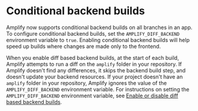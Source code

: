 # Conditional backend builds<a name="conditional-backends"></a>

Amplify now supports conditional backend builds on all branches in an app\. To configure conditional backend builds, set the `AMPLIFY_DIFF_BACKEND` environment variable to `true`\. Enabling conditional backend builds will help speed up builds where changes are made only to the frontend\.

When you enable diff based backend builds, at the start of each build, Amplify attempts to run a diff on the `amplify` folder in your repository\. If Amplify doesn't find any differences, it skips the backend build step, and doesn't update your backend resources\. If your project doesn't have an `amplify` folder in your repository, Amplify ignores the value of the `AMPLIFY_DIFF_BACKEND` environment variable\. For instructions on setting the `AMPLIFY_DIFF_BACKEND` environment variable, see [Enable or disable diff based backend builds](build-settings.md#enable-diff-backend)\.